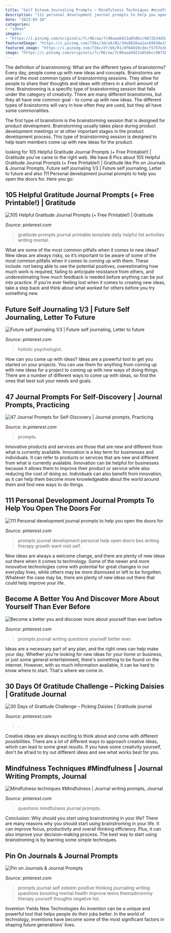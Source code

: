 ```yaml
---
title: "Self Esteem Journaling Prompts ~ Mindfulness Techniques #mindfulness"
description: "111 personal development journal prompts to help you open the doors for"
date: "2023-03-10"
categories:
- "ideas"
images:
- "https://i.pinimg.com/originals/7c/96/aa/7c96aaab921a05dbcc9872b34d3daae2.jpg"
featuredImage: "https://i.pinimg.com/736x/3d/e8/02/3de8028aa2ac69930e15fd72314cdb38.jpg"
featured_image: "https://i.pinimg.com/736x/df/b6/01/dfb6019cdecf5797e365930abcfa5288.jpg"
image: "https://i.pinimg.com/originals/7c/96/aa/7c96aaab921a05dbcc9872b34d3daae2.jpg"
---
```



The definition of brainstroming: What are the different types of brainstorms?
Every day, people come up with new ideas and concepts. Brainstorms are one of the most common types of brainstorming sessions. They allow for people to share their thoughts and ideas with others in a short amount of time. Brainstroming is a specific type of brainstorming session that falls under the category of creativity. 
There are many different brainstorms, but they all have one common goal - to come up with new ideas. The different types of brainstorms will vary in how often they are used, but they all have some commonalities. 

The first type of brainstorm is the brainstorming session that is designed for product development. Brainstorming usually takes place during product development meetings or at other important stages in the product development process. This type of brainstorming session is designed to help team members come up with new ideas for the product.

	

		
looking for 105 Helpful Gratitude Journal Prompts (+ Free Printable!) | Gratitude you've came to the right web. We have 8 Pics about 105 Helpful Gratitude Journal Prompts (+ Free Printable!) | Gratitude like Pin on Journals &amp; Journal Prompts, Future self journaling 1/3 | Future self journaling, Letter to future and also 111 Personal development journal prompts to help you open the doors for. Here you go:
		
    
## 105 Helpful Gratitude Journal Prompts (+ Free Printable!) | Gratitude

<img loading=lazy src="https://i.pinimg.com/originals/7c/96/aa/7c96aaab921a05dbcc9872b34d3daae2.jpg" onerror="this.onerror=null;this.src='https://tse4.mm.bing.net/th?id=OIP.9FkQ5wPfFR7oML-Kf8A06QHaLH&amp;pid=15.1';" alt="105 Helpful Gratitude Journal Prompts (+ Free Printable!) | Gratitude">

_Source: pinterest.com_

>gratitude prompts journal printable template daily helpful list activities writing mental. 

	

What are some of the most common pitfalls when it comes to new ideas?
New ideas are always risky, so it’s important to be aware of some of the most common pitfalls when it comes to coming up with them. These include: not being able to see the potential positives, overestimating how much work is required, failing to anticipate resistance from others, and underestimating how much feedback is needed before anything can be put into practice. If you’re ever feeling lost when it comes to creating new ideas, take a step back and think about what worked for others before you try something new.

    
## Future Self Journaling 1/3 | Future Self Journaling, Letter To Future

<img loading=lazy src="https://i.pinimg.com/736x/2a/8a/6c/2a8a6c3b2cc9c706bb05133cadacbcea.jpg" onerror="this.onerror=null;this.src='https://tse3.mm.bing.net/th?id=OIP.PS8S_Pgf9p401rYNBWQh6wHaJ5&amp;pid=15.1';" alt="Future self journaling 1/3 | Future self journaling, Letter to future">

_Source: pinterest.com_

>holistic psychologist. 

	

How can you come up with ideas?
Ideas are a powerful tool to get you started on your projects. You can use them for anything from coming up with new ideas for a project to coming up with new ways of doing things. There are a number of different ways to come up with ideas, so find the ones that best suit your needs and goals.

    
## 47 Journal Prompts For Self-Discovery | Journal Prompts, Practicing

<img loading=lazy src="https://i.pinimg.com/736x/4a/10/88/4a10886641e4aa06b1f90402872d66d8.jpg" onerror="this.onerror=null;this.src='https://tse3.mm.bing.net/th?id=OIP.kttqzXoOubJOz06VACYguAHaLH&amp;pid=15.1';" alt="47 Journal Prompts for Self-Discovery | Journal prompts, Practicing">

_Source: in.pinterest.com_

>prompts. 

	

Innovative products and services are those that are new and different from what is currently available.
Innovation is a key term for businesses and individuals. It can refer to products or services that are new and different from what is currently available. Innovation can be helpful for businesses because it allows them to improve their product or service while also reducing the cost of doing so. Individuals can also benefit from innovation, as it can help them become more knowledgeable about the world around them and find new ways to do things.

    
## 111 Personal Development Journal Prompts To Help You Open The Doors For

<img loading=lazy src="https://i.pinimg.com/736x/c7/1c/3f/c71c3fbdda375458b03673c435256546.jpg" onerror="this.onerror=null;this.src='https://tse1.mm.bing.net/th?id=OIP.id5HwqmCHV4YCTdYo4FGwgHaNl&amp;pid=15.1';" alt="111 Personal development journal prompts to help you open the doors for">

_Source: pinterest.com_

>prompts journal development personal help open doors bes writing therapy growth want visit self. 

	

New ideas are always a welcome change, and there are plenty of new ideas out there when it comes to technology. Some of the newer and more innovative technologies come with potential for great changes in our everyday lives, while others may be more dismissed or left to be forgotten. Whatever the case may be, there are plenty of new ideas out there that could help improve your life.

    
## Become A Better You And Discover More About Yourself Than Ever Before

<img loading=lazy src="https://i.pinimg.com/736x/03/c8/50/03c850baeb41ebaf5e716d6138139abf.jpg" onerror="this.onerror=null;this.src='https://tse3.mm.bing.net/th?id=OIP.NSTlCrl-3IX-MpkeVJ9g4wHaO0&amp;pid=15.1';" alt="Become a better you and discover more about yourself than ever before">

_Source: pinterest.com_

>prompts journal writing questions yourself better ever. 

	

Ideas are a necessary part of any plan, and the right ones can help make your day. Whether you're looking for new ideas for your home or business, or just some general entertainment, there's something to be found on the internet. However, with so much information available, it can be hard to know where to start. That's where we come in.

    
## 30 Days Of Gratitude Challenge – Picking Daisies | Gratitude Journal

<img loading=lazy src="https://i.pinimg.com/736x/c6/58/00/c658007f801bdfc48a75a7326b62e77f.jpg" onerror="this.onerror=null;this.src='https://tse4.mm.bing.net/th?id=OIP.nPdVB9LW_Y83Zf625wT5lwHaNK&amp;pid=15.1';" alt="30 Days of Gratitude Challenge – Picking Daisies | Gratitude journal">

_Source: pinterest.com_

>. 

	

Creative ideas are always exciting to think about and come with different possibilities. There are a lot of different ways to approach creative ideas, which can lead to some great results. If you have some creativity yourself, don't be afraid to try out different ideas and see what works best for you.

    
## Mindfulness Techniques #Mindfulness | Journal Writing Prompts, Journal

<img loading=lazy src="https://i.pinimg.com/736x/3d/e8/02/3de8028aa2ac69930e15fd72314cdb38.jpg" onerror="this.onerror=null;this.src='https://tse1.mm.bing.net/th?id=OIP.dDhZ913Aec4bO5EtWQhoxgAAAA&amp;pid=15.1';" alt="Mindfulness techniques #Mindfulness | Journal writing prompts, Journal">

_Source: pinterest.com_

>questions mindfulness journal prompts. 

	

Conclusion: Why should you start using brainstroming in your life?
There are many reasons why you should start using brainstroming in your life. It can improve focus, productivity and overall thinking efficiency. Plus, it can also improve your decision-making process. The best way to start using brainstroming is by learning some simple techniques.

    
## Pin On Journals &amp; Journal Prompts

<img loading=lazy src="https://i.pinimg.com/736x/df/b6/01/dfb6019cdecf5797e365930abcfa5288.jpg" onerror="this.onerror=null;this.src='https://tse1.mm.bing.net/th?id=OIP.G2UTbaXeQpIDIjp7ccHRvAHaLG&amp;pid=15.1';" alt="Pin on Journals &amp; Journal Prompts">

_Source: pinterest.com_

>prompts journal self esteem positive thinking journaling writing questions boosting mental health improve teens themadmommy therapy yourself thoughts negative list. 

	

Invention Yields New Technologies
An invention can be a unique and powerful tool that helps people do their jobs better. In the world of technology, inventions have become some of the most significant factors in shaping future generations' lives.

